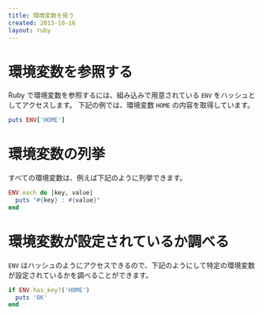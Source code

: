 ```yaml
---
title: 環境変数を扱う
created: 2015-10-16
layout: ruby
---
```


環境変数を参照する
====

Ruby で環境変数を参照するには、組み込みで用意されている `ENV` をハッシュとしてアクセスします。
下記の例では、環境変数 `HOME` の内容を取得しています。

```ruby
puts ENV['HOME']
```

環境変数の列挙
====
すべての環境変数は、例えば下記のように列挙できます。

```ruby
ENV.each do |key, value|
  puts "#{key} : #{value}"
end
```

環境変数が設定されているか調べる
====
`ENV` はハッシュのようにアクセスできるので、下記のようにして特定の環境変数が設定されているかを調べることができます。

```ruby
if ENV.has_key?('HOME')
  puts 'OK'
end
```

